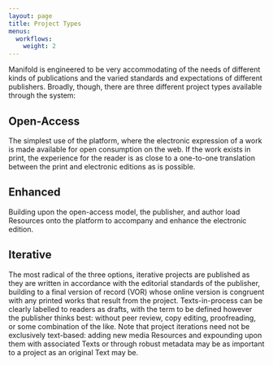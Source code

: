 ```yaml
---
layout: page
title: Project Types
menus:
  workflows:
    weight: 2
---
```


Manifold is engineered to be very accommodating of the needs of different kinds of publications and the varied standards and expectations of different publishers. Broadly, though, there are three different project types available through the system:

## Open-Access

The simplest use of the platform, where the electronic expression of a work is made available for open consumption on the web. If the work exists in print, the experience for the reader is as close to a one-to-one translation between the print and electronic editions as is possible.

## Enhanced

Building upon the open-access model, the publisher, and author load Resources onto the platform to accompany and enhance the electronic edition.

## Iterative

The most radical of the three options, iterative projects are published as they are written in accordance with the editorial standards of the publisher, building to a final version of record (VOR) whose online version is congruent with any printed works that result from the project. Texts-in-process can be clearly labelled to readers as drafts, with the term to be defined however the publisher thinks best: without peer review, copy editing, proofreading, or some combination of the like. Note that project iterations need not be exclusively text-based: adding new media Resources and expounding upon them with associated Texts or through robust metadata may be as important to a project as an original Text may be.
